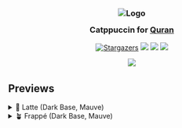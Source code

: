 <h3 align="center">
	<img src="https://raw.githubusercontent.com/mustafakhalaf-git/Quran/main/assets/quran.png" width="100" alt="Logo"/><br/>
	<img src="https://raw.githubusercontent.com/catppuccin/catppuccin/main/assets/misc/transparent.png" height="30" width="0px"/>
	Catppuccin for <a href="https://quran.com">Quran</a>
	<img src="https://raw.githubusercontent.com/catppuccin/catppuccin/main/assets/misc/transparent.png" height="30" width="0px"/>
</h3>

<p align="center">
    <a href="https://github.com/mustafakhalaf-git/Quran/stargazers"><img alt="Stargazers" src="https://img.shields.io/github/stars/mustafakhalaf-git/Quran?colorA=363a4f&colorB=b7bdf8&style=for-the-badge"></a>
    <a href="https://github.com/mustafakhalaf-git/Quran/issues"><img src="https://img.shields.io/github/issues/mustafakhalaf-git/Quran?colorA=363a4f&colorB=f5a97f&style=for-the-badge"></a>
    <a href="https://github.com/mustafakhalaf-git/Quran/contributors"><img src="https://img.shields.io/github/contributors/mustafakhalaf-git/Quran?colorA=363a4f&colorB=a6da95&style=for-the-badge"></a>
    <a href="https://raw.githubusercontent.com/mustafakhalaf-git/quran/main/src/CatppuccinQuran.user.css"><img src="https://img.shields.io/badge/stylus-install-cba6f7?colorA=363a4f&style=for-the-badge"></a>
</p>

<p align="center">
  <img src="https://raw.githubusercontent.com/mustafakhalaf-git/quran/main/assets/DarkPreview.webp"/>
</p>

## Previews

<details>
<summary>🌻 Latte (Dark Base, Mauve)</summary>
  <summary>PC</summary>
  <img src="https://raw.githubusercontent.com/mustafakhalaf-git/quran/main/assets/LatteDark.png"/>
  <summary>Mobile</summary>
  <img src="https://raw.githubusercontent.com/mustafakhalaf-git/quran/main/assets/LatteDark_.png"/>
</details>
<details>
<summary>🪴 Frappé (Dark Base, Mauve)</summary>
  <summary>PC</summary>
  <img src="https://raw.githubusercontent.com/mustafakhalaf-git/quran/main/assets/FrappeDark.png"/>
  <summary>Mobile</summary>
  <img src="https://raw.githubusercontent.com/mustafakhalaf-git/quran/main/assets/LatteDark_.png"/>
<details>
<summary>🌺 Macchiato (Dark Base, Mauve)</summary>
  <summary>PC</summary>
  <img src="https://raw.githubusercontent.com/mustafakhalaf-git/quran/main/assets/MacchiatoDark.png"/>
  <summary>Mobile</summary>
  <img src="https://raw.githubusercontent.com/mustafakhalaf-git/quran/main/assets/LatteDark_.png"/>
<details>
<summary>🌿 Mocha (Dark Base, Mauve)</summary>
<img src="https://raw.githubusercontent.com/mustafakhalaf-git/quran/main/assets/MochaDark.png"/>
</details>

## Usage

1. Install Stylus extension for [Firefox](https://addons.mozilla.org/en-US/firefox/addon/styl-us/), [Chrome](https://chrome.google.com/webstore/detail/stylus/clngdbkpkpeebahjckkjfobafhncgmne) or [Opera](https://addons.opera.com/en-gb/extensions/details/stylus/)
2. Then install with Stylus ([click on the link](https://raw.githubusercontent.com/mustafakhalaf-git/quran/main/src/CatppuccinQuran.user.css)):
3. Choose Your accent color by Setting Theme in Stylus Options
<details>
<summary>
4. Make sure your base quran theme is set to auto mode
</summary>

![Help image](./assets/set-theme-to-auto.png)
</details>

## 💝 Thanks to

- [mustafakhalaf-git](https://github.com/mustafakhalaf-git) (Inspired by  [Catppuccin for YT](https://github.com/catppuccin/youtube/))

&nbsp;

<p align="center">
	<img src="https://raw.githubusercontent.com/catppuccin/catppuccin/main/assets/footers/gray0_ctp_on_line.svg?sanitize=true" />
</p>

<p align="center">
	Copyright &copy; 2021-present <a href="https://github.com/catppuccin" target="_blank">Catppuccin Org</a>
</p>

<p align="center">
	<a href="https://github.com/catppuccin/catppuccin/blob/main/LICENSE"><img src="https://img.shields.io/static/v1.svg?style=for-the-badge&label=License&message=MIT&logoColor=d9e0ee&colorA=363a4f&colorB=b7bdf8"/></a>
</p>
